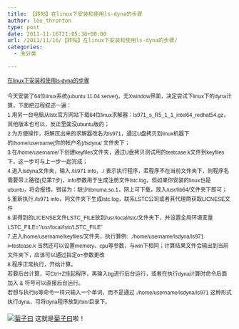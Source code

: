 ```yaml
---
title: 【转帖】在linux下安装和使用ls-dyna的步骤
author: leo_thronton
type: post
date: 2011-11-16T21:05:38+00:00
url: /2011/11/16/【转帖】在linux下安装和使用ls-dyna的步骤/
categories:
  - 未分类

---
```

<div class="PublishedByWebStory-[6]1_A9D3E80EB57B4AD797B9EC81E630CC07_AFEA3ECAD16E4BB9BB60A9A4638A0C71">
  <p>
    <span style="widows:2;text-transform:none;text-indent:0;letter-spacing:normal;border-collapse:separate;font:medium 'WenQuanYi Micro Hei Mono', 'WenQuanYi Micro Hei', 'Microsoft Yahei Mono', 'Microsoft Yahei', sans-serif;white-space:normal;orphans:2;color:rgb(0,0,0);word-spacing:0;" class="Apple-style-span"><span style="text-align:left;line-height:21px;color:rgb(34,34,34);font-size:12px;" class="Apple-style-span"><a href="http://www.magicwolf.cn/study/cae/run-dyna-in-linux.html" target="_blank" rel="noopener noreferrer">在linux下安装和使用ls-dyna的步骤</a></span></span>
  </p>
  
  <p>
    <span style="widows:2;text-transform:none;text-indent:0;letter-spacing:normal;border-collapse:separate;font:medium 'WenQuanYi Micro Hei Mono', 'WenQuanYi Micro Hei', 'Microsoft Yahei Mono', 'Microsoft Yahei', sans-serif;white-space:normal;orphans:2;color:rgb(0,0,0);word-spacing:0;" class="Apple-style-span"><span style="text-align:left;line-height:21px;color:rgb(34,34,34);font-size:12px;" class="Apple-style-span">今天安装了64位linux系统(ubuntu 11.04 server)，无Xwindow界面，决定尝试下linux下的dyna计算，下面把过程叙述一遍：<span class="Apple-converted-space">&nbsp;</span><br style="font-family:'WenQuanYi Micro Hei Mono', 'WenQuanYi Micro Hei', 'Microsoft Yahei Mono', 'Microsoft Yahei', sans-serif!important;margin:0;padding:0;" /> 1.用另一台电脑从lstc官方网站下载64位linux求解器：ls971_s_R5_1_1_intel64_redhat54.gz，其他版本也可以，反正里面没ubuntu版的；<span class="Apple-converted-space">&nbsp;</span><br style="font-family:'WenQuanYi Micro Hei Mono', 'WenQuanYi Micro Hei', 'Microsoft Yahei Mono', 'Microsoft Yahei', sans-serif!important;margin:0;padding:0;" /> 2.为方便操作，将解压出来的求解器改名为ls971，通过U盘拷贝到linux机器下的/home/username(你的帐户名)/lsdyna/ 文件夹下；<span class="Apple-converted-space">&nbsp;</span><br style="font-family:'WenQuanYi Micro Hei Mono', 'WenQuanYi Micro Hei', 'Microsoft Yahei Mono', 'Microsoft Yahei', sans-serif!important;margin:0;padding:0;" /> 3.在/home/username/下创建keyfiles文件夹，通过U盘拷贝测试用的testcase.k文件到keyfiles下，这一步可与上一步一起完成；<span class="Apple-converted-space">&nbsp;</span><br style="font-family:'WenQuanYi Micro Hei Mono', 'WenQuanYi Micro Hei', 'Microsoft Yahei Mono', 'Microsoft Yahei', sans-serif!important;margin:0;padding:0;" /> 4.进入lsdyna文件夹，输入./ls971 info，./ 表示执行程序，若程序不在当前文件夹下，则程序名需要带上路径(见第7步)，info参数用于生成注册文件lstc.log，但如果你安装的linux也是ubuntu，将会报错，错误为：缺少libnuma.so.1，网上可下载，放入/usr/lib64/文件夹下即可；<span class="Apple-converted-space">&nbsp;</span><br style="font-family:'WenQuanYi Micro Hei Mono', 'WenQuanYi Micro Hei', 'Microsoft Yahei Mono', 'Microsoft Yahei', sans-serif!important;margin:0;padding:0;" /> 5.重新执行./ls971 info，同文件夹下生成lstc.log，联系LSTC公司或者其代理商获取LICNESE文件<span class="Apple-converted-space">&nbsp;</span><br style="font-family:'WenQuanYi Micro Hei Mono', 'WenQuanYi Micro Hei', 'Microsoft Yahei Mono', 'Microsoft Yahei', sans-serif!important;margin:0;padding:0;" /> 6.讲得到的LICENSE文件LSTC_FILE放到/usr/local/lstc/文件夹下，并设置全局环境变量 LSTC_FILE=&#8221;/usr/local/lstc/LSTC_FILE&#8221;<span class="Apple-converted-space">&nbsp;</span><br style="font-family:'WenQuanYi Micro Hei Mono', 'WenQuanYi Micro Hei', 'Microsoft Yahei Mono', 'Microsoft Yahei', sans-serif!important;margin:0;padding:0;" /> 7.进入/home/username/keyfiles/文件夹，执行算例:&nbsp; ./home/username/lsdyna/ls971 i=testcase.k 当然还可以设置memory、cpu等参数，与win下相同；计算结果文件会输出到当前文件夹下，应该可以通过指定o=参数更改<span class="Apple-converted-space">&nbsp;</span><br style="font-family:'WenQuanYi Micro Hei Mono', 'WenQuanYi Micro Hei', 'Microsoft Yahei Mono', 'Microsoft Yahei', sans-serif!important;margin:0;padding:0;" /> 8.程序正常执行，开始计算。<span class="Apple-converted-space">&nbsp;</span><br style="font-family:'WenQuanYi Micro Hei Mono', 'WenQuanYi Micro Hei', 'Microsoft Yahei Mono', 'Microsoft Yahei', sans-serif!important;margin:0;padding:0;" /> 若要后台计算，可Ctrl+Z挂起程序，再输入bg进行后台运行，或者在执行dyna计算时命令后面加入 & 符号可以直接后台运行。<span class="Apple-converted-space">&nbsp;</span><br style="font-family:'WenQuanYi Micro Hei Mono', 'WenQuanYi Micro Hei', 'Microsoft Yahei Mono', 'Microsoft Yahei', sans-serif!important;margin:0;padding:0;" /> 若想与执行ls等命令一样只输入一个单词，而不是通过 ./home/username/lsdyna/ls971 这种形式执行dyna，可将dyna程序放到/bin/目录下。</span></span>
  </p>
  
  <div class="PoweredByWebStory" style="margin-top:15px;margin-bottom:10px;">
    <a target="_blank" href="http://sns.juziyue.com/webinvite.php?u=337" rel="noopener noreferrer"><img src="http://image.juziyue.com/WebStoryLogo24.png" alt="菊子曰" style="border:0;" /></a>&nbsp;这就是<a target="_blank" href="http://sns.juziyue.com/webinvite.php?u=337" rel="noopener noreferrer">菊子曰</a>啦！
  </div>
</div>